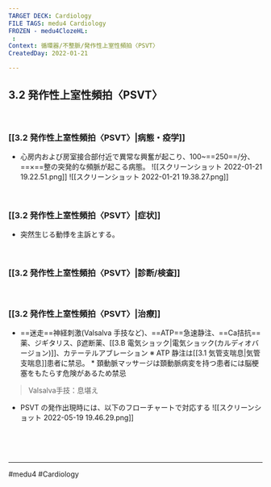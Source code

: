 ```yaml
---
TARGET DECK: Cardiology
FILE TAGS: medu4 Cardiology
FROZEN - medu4ClozeHL:
 : 
Context: 循環器/不整脈/発作性上室性頻拍〈PSVT〉
CreatedDay: 2022-01-21

---
```


## 3.2 発作性上室性頻拍〈PSVT〉

<br>

### [[3.2 発作性上室性頻拍〈PSVT〉|病態・疫学]]
* 心房内および房室接合部付近で異常な興奮が起こり、100~==250==/分、==×==整の突発的な頻脈が起こる病態。
![[スクリーンショット 2022-01-21 19.22.51.png]]
![[スクリーンショット 2022-01-21 19.38.27.png]]
<!--ID: 1643709296903-->




<br>

### [[3.2 発作性上室性頻拍〈PSVT〉|症状]]
* 突然生じる動悸を主訴とする。

<br>

### [[3.2 発作性上室性頻拍〈PSVT〉|診断/検査]]


<br>

### [[3.2 発作性上室性頻拍〈PSVT〉|治療]]
* ==迷走==神経刺激(Valsalva 手技など)、==ATP==急速静注、==Ca拮抗==薬、ジギタリス、β遮断薬、[[3.B 電気ショック|電気ショック(カルディオバージョン)]]、カテーテルアブレーション
※ ATP 静注は[[3.1 気管支喘息|気管支喘息]]患者に禁忌。
\* 頚動脈マッサージは頚動脈病変を持つ患者には脳梗塞をもたらす危険があるため禁忌
>Valsalva手技：息堪え
* PSVT の発作出現時には、以下のフローチャートで対応する
 ![[スクリーンショット 2022-05-19 19.46.29.png]]
<!--ID: 1643709296910-->



<br><br><br>

---
#medu4 #Cardiology